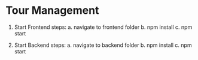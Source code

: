 # Tour Management

1. Start Frontend steps:
    a. navigate to frontend folder 
    b. npm install
    c. npm  start

2.  Start Backend steps:
    a. navigate to backend folder
    b. npm install
    c. npm start
